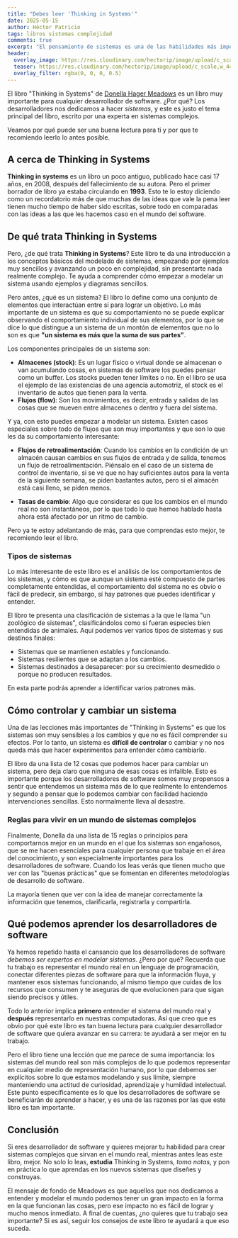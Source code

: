 ```yaml
---
title: "Debes leer 'Thinking in Systems'"
date: 2025-05-15
author: Héctor Patricio
tags: libros sistemas complejidad
comments: true
excerpt: "El pensamiento de sistemas es una de las habilidades más importantes para los desarrolladores de software. Hablemos de un libro que te ayuda a cultivarlo."
header:
  overlay_image: https://res.cloudinary.com/hectorip/image/upload/c_scale,w_1440/v1740059354/ricardo-frantz-nEd9E9V8Qx0-unsplash_wnklhe.jpg
  teaser: https://res.cloudinary.com/hectorip/image/upload/c_scale,w_440/v1740059354/ricardo-frantz-nEd9E9V8Qx0-unsplash_wnklhe.jpg
  overlay_filter: rgba(0, 0, 0, 0.5)
---
```


El libro "Thinking in Systems" de [Donella Hager Meadows](https://en.wikipedia.org/wiki/Donella_H._Meadows)
es un libro muy importante para cualquier desarrollador de software. ¿Por qué? Los desarrolladores nos dedicamos
a hacer _sistemas_, y este es justo el tema principal del libro, escrito por una experta en sistemas complejos.

Veamos por qué puede ser una buena lectura para ti y por que te recomiendo leerlo lo antes posible.

## A cerca de Thinking in Systems

**Thinking in systems** es un libro un poco antiguo, publicado hace casi 17 años, en 2008, después del
fallecimiento de su autora. Pero el primer borrador de libro ya estaba circulando en **1993**.
Esto te lo estoy diciendo como un recordatorio más de que muchas de las ideas que vale la pena leer tienen
mucho tiempo de haber sido escritas, sobre todo en comparadas con las ideas a las que les hacemos
caso en el mundo del software.

## De qué trata Thinking in Systems

Pero, ¿de qué trata **Thinking in Systems**? Este libro te da una introducción a los conceptos básicos
del modelado de sistemas, empezando por ejemplos muy sencillos y avanzando un poco en complejidad, sin
presentarte nada realmente complejo. Te ayuda a comprender cómo empezar a modelar un sistema usando
ejemplos y diagramas sencillos.

Pero antes, ¿qué es un sistema? El libro lo define como una conjunto de elementos que interactúan entre sí
para lograr un objetivo. Lo más importante de un sistema es que su comportamiento no se puede explicar
observando el comportamiento individual de sus elementos, por lo que se dice lo que distingue a un sistema
de un montón de elementos que no lo son es que **"un sistema es más que la suma de sus partes"**.

Los componentes principales de un sistema son:

- **Almacenes (stock)**: Es un lugar físico o virtual donde se almacenan o van acumulando cosas,
en sistemas de software los puedes pensar como un buffer. Los stocks pueden tener límites o no. En el libro
se usa el ejemplo de las existencias de una agencia automotriz, el stock es el inventario de autos
que tienen para la venta.
- **Flujos (flow)**: Son los movimientos, es decir, entrada y salidas de las cosas que se mueven entre
almacenes o dentro y fuera del sistema.

Y ya, con esto puedes empezar a modelar un sistema. Existen casos especiales sobre todo de flujos que
son muy importantes y que son lo que les da su comportamiento interesante:

- **Flujos de retroalimentación**: Cuando los cambios en la condición de un almacén causan cambios en
sus flujos de entrada y de salida, tenemos un flujo de retroalimentación. Piénsalo en el caso 
de un sistema de control de inventario, si se ve que no hay suficientes autos para la venta de la
siguiente semana, se piden bastantes autos, pero si el almacén está casi lleno, se piden menos.

- **Tasas de cambio**: Algo que considerar es que los cambios en el mundo real no son instantáneos, por lo que
todo lo que hemos hablado hasta ahora está afectado por un ritmo de cambio.

Pero ya te estoy adelantando de más, para que comprendas esto mejor, te recomiendo leer el libro.

### Tipos de sistemas

Lo más interesante de este libro es el análisis de los comportamientos de los sistemas, y cómo es que
aunque un sistema esté compuesto de partes completamente entendidas, el comportamiento del sistema
no es obvio o fácil de predecir, sin embargo, sí hay patrones que puedes identificar y entender.

El libro te presenta una clasificación de sistemas a la que le llama "un zoológico de sistemas",
clasificándolos como si fueran especies bien entendidas de animales. Aquí podemos ver varios tipos
de sistemas y sus destinos finales:

- Sistemas que se mantienen estables y funcionando.
- Sistemas resilientes que se adaptan a los cambios.
- Sistemas destinados a desaparecer: por su crecimiento desmedido o porque no producen resultados.

En esta parte podrás aprender a identificar varios patrones más.

## Cómo controlar y cambiar un sistema

Una de las lecciones más importantes de "Thinking in Systems" es que los sistemas son muy sensibles
a los cambios y que no es fácil comprender su efectos. Por lo tanto, un sistema es **difícil de controlar**
o cambiar y no nos queda más que hacer experimentos para entender cómo cambiarlo.

El libro da una lista de 12 cosas que podemos hacer para cambiar un sistema, pero deja claro que ninguna
de esas cosas es infalible. Esto es importante porque los desarrolladores de software somos muy propensos
a sentir que entendemos un sistema más de lo que realmente lo entendemos y segundo a pensar que lo podemos
cambiar con facilidad haciendo intervenciones sencillas. Esto normalmente lleva al desastre.

### Reglas para vivir en un mundo de sistemas complejos

Finalmente, Donella da una lista de 15 reglas o principios para comportarnos mejor en un mundo en
el que los sistemas son engañosos, que se me hacen esenciales para cualquier persona que trabaje en el área del conocimiento,
y son especialmente importantes para los desarrolladores de software. Cuando los leas verás que tienen mucho
que ver con las "buenas prácticas" que se fomentan en diferentes metodologías de desarrollo de software.

La mayoría tienen que ver con la idea de manejar correctamente la información que tenemos, clarificarla,
registrarla y compartirla.

## Qué podemos aprender los desarrolladores de software

Ya hemos repetido hasta el cansancio que los desarrolladores de software _debemos ser expertos en modelar
sistemas_. ¿Pero por qué? Recuerda que tu trabajo es representar el mundo real en un lenguaje de programación,
conectar diferentes piezas de software para que la información fluya, y mantener esos sistemas funcionando,
al mismo tiempo que cuidas de los recursos que consumen y te aseguras de que evolucionen para que sigan siendo
precisos y útiles.

Todo lo anterior implica **primero** entender el sistema del mundo real y **después** representarlo en nuestras
computadoras. Así que creo que es obvio por qué este libro es tan buena lectura para cualquier desarrollador de
software que quiera avanzar en su carrera: te ayudará a ser mejor en tu trabajo.

Pero el libro tiene una lección que me parece de suma importancia: los sistemas del mundo real son más complejos
de lo que podemos representar en cualquier medio de representación humano, por lo que debemos ser explícitos
sobre lo que estamos modelando y sus límite, siempre manteniendo una actitud de curiosidad, aprendizaje y
humildad intelectual. Este punto específicamente es lo que los desarrolladores de software se beneficiarán
de aprender a hacer, y es una de las razones por las que este libro es tan importante.

## Conclusión

Si eres desarrollador de software y quieres mejorar tu habilidad para crear
sistemas complejos que sirvan en el mundo real, mientras antes leas este libro, mejor. No solo lo leas,
**estudia** Thinking in Systems, _toma notas_, y pon en práctica lo que aprendas en los nuevos sistemas que
diseñes y construyas.

El mensaje de fondo de Meadows es que aquellos que nos dedicamos a entender y modelar el mundo podemos
tener un gran impacto en la forma en la que funcionan las cosas, pero ese impacto no es fácil de lograr y
mucho menos inmediato. A final de cuentas, ¿no quieres que tu trabajo sea importante? Si es así, seguir
los consejos de este libro te ayudará a que eso suceda.
